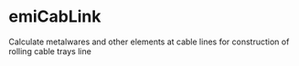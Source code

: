 # emiCabLink
Calculate metalwares and other elements at cable lines  for сonstruction of rolling cable trays line
